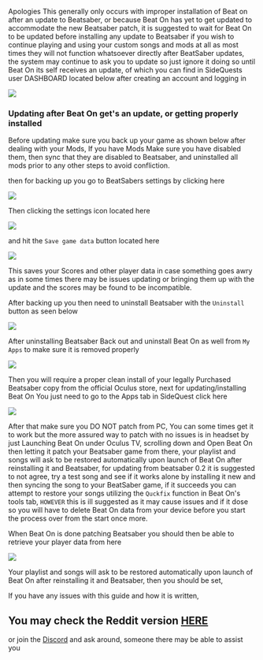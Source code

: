 Apologies This generally only occurs with improper installation of Beat on after an update to Beatsaber, or because Beat On has yet to get updated to accommodate the new Beatsaber patch, it is suggested to wait for Beat On to be updated before installing any update to Beatsaber if you wish to continue playing and using your custom songs and mods at all as most times they will not function whatsoever directly after BeatSaber updates, the system may continue to ask you to update so just ignore it doing so until Beat On its self receives an update, of which you can find in SideQuests user DASHBOARD located below after creating an account and logging in

![](https://cdn.discordapp.com/attachments/581519549027844106/616763372603572414/Dashboard_zoomed.png)


### Updating after Beat On get's an update, or getting properly installed 

Before updating make sure you back up your game as shown below after dealing with your Mods,
If you have Mods Make sure you have disabled them, then sync that they are disabled to Beatsaber, and uninstalled all mods prior to any other steps to avoid confliction.

then for backing up you go to BeatSabers settings by clicking here

![](https://cdn.discordapp.com/attachments/608376262347587595/608407563263803396/Screenshot_1081.png)

Then clicking the settings icon located here

![](https://cdn.discordapp.com/attachments/608376262347587595/608408734515068943/Beatsaber_setting.png)


and hit the `Save game data` button located here

![](https://cdn.discordapp.com/attachments/608376262347587595/608409252272406607/backups.png)


This saves your Scores and other player data in case something goes awry as in some times there may be issues updating or bringing them up with the update and the scores may be found to be incompatible.

After backing up you then need to uninstall Beatsaber with the `Uninstall` button as seen below

![](https://cdn.discordapp.com/attachments/608376262347587595/608405621741715487/Uninstall.png)

After uninstalling Beatsaber Back out and uninstall Beat On as well from `My Apps` to make sure it is removed properly

![](https://cdn.discordapp.com/attachments/608376262347587595/608398315914133520/Screenshot_1080.png)

Then you will require a proper clean install of your legally Purchased Beatsaber copy from the official Oculus store, next for updating/installing Beat On You just need to go to the Apps tab in SideQuest click here


 [![](https://cdn.discordapp.com/attachments/608376262347587595/610258661109006347/Screenshot_1198.png)](https://sidequestvr.com/#/app/14) 

After that make sure you DO NOT patch from PC,
You can some times get it to work but the more assured way to patch with no issues is in headset by just Launching Beat On under Oculus TV, scrolling down and Open Beat On then letting it patch your Beatsaber game from there, your playlist and songs will ask to be restored automatically upon launch of Beat On after reinstalling it and Beatsaber, for updating from beatsaber 0.2 it is suggested to not agree, try a test song and see if it works alone by installing it new and then syncing the song to your BeatSaber game, if it succeeds you can attempt to restore your songs utilizing the `Quckfix` function in Beat On's tools tab, `HOWEVER` this is ill suggested as it may cause issues and if it dose so you will have to delete Beat On data from your device before you start the process over from the start once more.

When Beat On is done patching Beatsaber you should then be able to retrieve your player data from here

![](https://cdn.discordapp.com/attachments/608376262347587595/608410316706938900/backups.png)

Your playlist and songs will ask to be restored automatically upon launch of Beat On after reinstalling it and Beatsaber, then you should be set, 


If you have any issues with this guide and how it is written,
## You may check the Reddit version [HERE](https://www.reddit.com/r/sidequest/comments/cxxwqi/how_to_update_beatonbeatsaber/) 

or join the [Discord](https://discord.me/sidequestvr) and ask around, someone there may be able to assist you